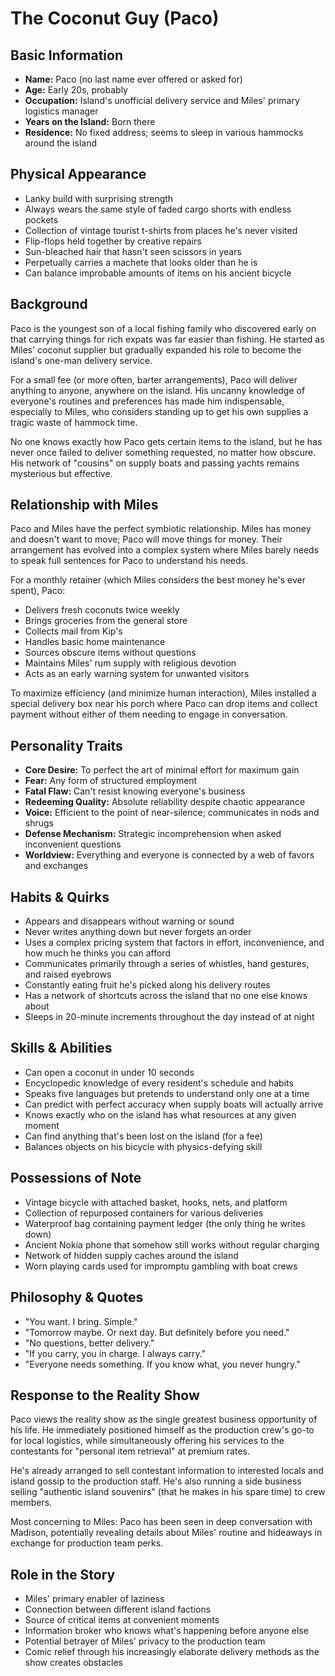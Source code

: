 # The Coconut Guy (Paco)

## Basic Information
- **Name:** Paco (no last name ever offered or asked for)
- **Age:** Early 20s, probably
- **Occupation:** Island's unofficial delivery service and Miles' primary logistics manager
- **Years on the Island:** Born there
- **Residence:** No fixed address; seems to sleep in various hammocks around the island

## Physical Appearance
- Lanky build with surprising strength
- Always wears the same style of faded cargo shorts with endless pockets
- Collection of vintage tourist t-shirts from places he's never visited
- Flip-flops held together by creative repairs
- Sun-bleached hair that hasn't seen scissors in years
- Perpetually carries a machete that looks older than he is
- Can balance improbable amounts of items on his ancient bicycle

## Background
Paco is the youngest son of a local fishing family who discovered early on that carrying things for rich expats was far easier than fishing. He started as Miles' coconut supplier but gradually expanded his role to become the island's one-man delivery service.

For a small fee (or more often, barter arrangements), Paco will deliver anything to anyone, anywhere on the island. His uncanny knowledge of everyone's routines and preferences has made him indispensable, especially to Miles, who considers standing up to get his own supplies a tragic waste of hammock time.

No one knows exactly how Paco gets certain items to the island, but he has never once failed to deliver something requested, no matter how obscure. His network of "cousins" on supply boats and passing yachts remains mysterious but effective.

## Relationship with Miles
Paco and Miles have the perfect symbiotic relationship. Miles has money and doesn't want to move; Paco will move things for money. Their arrangement has evolved into a complex system where Miles barely needs to speak full sentences for Paco to understand his needs.

For a monthly retainer (which Miles considers the best money he's ever spent), Paco:
- Delivers fresh coconuts twice weekly
- Brings groceries from the general store
- Collects mail from Kip's
- Handles basic home maintenance
- Sources obscure items without questions
- Maintains Miles' rum supply with religious devotion
- Acts as an early warning system for unwanted visitors

To maximize efficiency (and minimize human interaction), Miles installed a special delivery box near his porch where Paco can drop items and collect payment without either of them needing to engage in conversation.

## Personality Traits
- **Core Desire:** To perfect the art of minimal effort for maximum gain
- **Fear:** Any form of structured employment
- **Fatal Flaw:** Can't resist knowing everyone's business
- **Redeeming Quality:** Absolute reliability despite chaotic appearance
- **Voice:** Efficient to the point of near-silence; communicates in nods and shrugs
- **Defense Mechanism:** Strategic incomprehension when asked inconvenient questions
- **Worldview:** Everything and everyone is connected by a web of favors and exchanges

## Habits & Quirks
- Appears and disappears without warning or sound
- Never writes anything down but never forgets an order
- Uses a complex pricing system that factors in effort, inconvenience, and how much he thinks you can afford
- Communicates primarily through a series of whistles, hand gestures, and raised eyebrows
- Constantly eating fruit he's picked along his delivery routes
- Has a network of shortcuts across the island that no one else knows about
- Sleeps in 20-minute increments throughout the day instead of at night

## Skills & Abilities
- Can open a coconut in under 10 seconds
- Encyclopedic knowledge of every resident's schedule and habits
- Speaks five languages but pretends to understand only one at a time
- Can predict with perfect accuracy when supply boats will actually arrive
- Knows exactly who on the island has what resources at any given moment
- Can find anything that's been lost on the island (for a fee)
- Balances objects on his bicycle with physics-defying skill

## Possessions of Note
- Vintage bicycle with attached basket, hooks, nets, and platform
- Collection of repurposed containers for various deliveries
- Waterproof bag containing payment ledger (the only thing he writes down)
- Ancient Nokia phone that somehow still works without regular charging
- Network of hidden supply caches around the island
- Worn playing cards used for impromptu gambling with boat crews

## Philosophy & Quotes
- "You want. I bring. Simple."
- "Tomorrow maybe. Or next day. But definitely before you need."
- "No questions, better delivery."
- "If you carry, you in charge. I always carry."
- "Everyone needs something. If you know what, you never hungry."

## Response to the Reality Show
Paco views the reality show as the single greatest business opportunity of his life. He immediately positioned himself as the production crew's go-to for local logistics, while simultaneously offering his services to the contestants for "personal item retrieval" at premium rates.

He's already arranged to sell contestant information to interested locals and island gossip to the production staff. He's also running a side business selling "authentic island souvenirs" (that he makes in his spare time) to crew members.

Most concerning to Miles: Paco has been seen in deep conversation with Madison, potentially revealing details about Miles' routine and hideaways in exchange for production team perks.

## Role in the Story
- Miles' primary enabler of laziness
- Connection between different island factions
- Source of critical items at convenient moments
- Information broker who knows what's happening before anyone else
- Potential betrayer of Miles' privacy to the production team
- Comic relief through his increasingly elaborate delivery methods as the show creates obstacles 